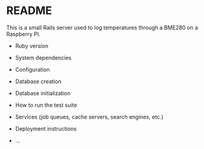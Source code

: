 # README

This is a small Rails server used to log temperatures through a BME280 on a Raspberry PI.
* Ruby version

* System dependencies

* Configuration

* Database creation

* Database initialization

* How to run the test suite

* Services (job queues, cache servers, search engines, etc.)

* Deployment instructions

* ...
